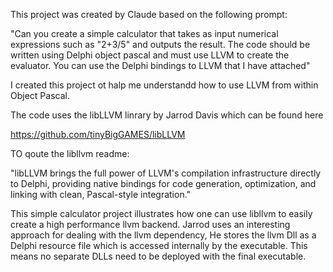 This project was created by Claude based on the following prompt:

"Can you create a simple calculator that takes as input numerical expressions such as "2+3/5" and outputs the result. The code should be written using Delphi object pascal and must use LLVM to create the evaluator. You can use the Delphi bindings to LLVM that I have attached"

I created this project ot halp me understandd how to use LLVM from within Object Pascal.

The code uses the libLLVM linrary by Jarrod Davis which can be found here

https://github.com/tinyBigGAMES/libLLVM

TO qoute the libllvm readme:

"libLLVM brings the full power of LLVM's compilation infrastructure directly to Delphi, providing native bindings for code generation, optimization, and linking with clean, Pascal-style integration."

This simple calculator project illustrates how one can use libllvm to easily create a high performance llvm backend. Jarrod uses an interesting approach for dealing with the llvm dependency, He stores the llvm Dll as a Delphi resource file which is accessed internally by the executable. This means no separate DLLs need to be deployed with the final executable.
